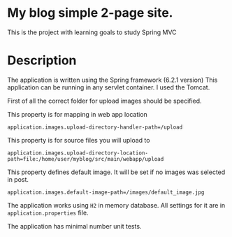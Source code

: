 # My blog simple 2-page site.
This is the project with learning goals to study Spring MVC

# Description
The application is written using the Spring framework (6.2.1 version)
This application can be running in any servlet container. I used the Tomcat.

First of all the correct folder for upload images should be specified.

This property is for mapping in web app location
```properties
application.images.upload-directory-handler-path=/upload
```
This property is for source files you will upload to
```properties
application.images.upload-directory-location-path=file:/home/user/myblog/src/main/webapp/upload
```

This property defines default image. It will be set if no images was selected in post.
```properties
application.images.default-image-path=/images/default_image.jpg
```

The application works using `H2` in memory database. 
All settings for it are in `application.properties` file.

The application has minimal number unit tests.
